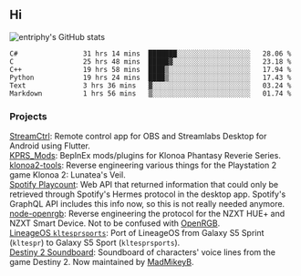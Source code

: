 ## Hi
![entriphy's GitHub stats](https://github-readme-stats.vercel.app/api?username=entriphy&show_icons=true&title_color=2196F3&bg_color=212121&text_color=FAFAFA&hide_border=true)
<!--START_SECTION:waka-->

```text
C#                31 hrs 14 mins  ███████░░░░░░░░░░░░░░░░░░   28.06 %
C                 25 hrs 48 mins  █████▓░░░░░░░░░░░░░░░░░░░   23.18 %
C++               19 hrs 58 mins  ████▒░░░░░░░░░░░░░░░░░░░░   17.94 %
Python            19 hrs 24 mins  ████▒░░░░░░░░░░░░░░░░░░░░   17.43 %
Text              3 hrs 36 mins   ▓░░░░░░░░░░░░░░░░░░░░░░░░   03.24 %
Markdown          1 hrs 56 mins   ▒░░░░░░░░░░░░░░░░░░░░░░░░   01.74 %
```

<!--END_SECTION:waka-->
### Projects
[StreamCtrl](https://play.google.com/store/apps/details?id=dev.t4ils.obs_remote): Remote control app for OBS and Streamlabs Desktop for Android using Flutter.<br>
[KPRS_Mods](https://github.com/entriphy/KPRS_Mods): BepInEx mods/plugins for Klonoa Phantasy Reverie Series.<br>
[klonoa2-tools](https://github.com/entriphy/klonoa2-tools): Reverse engineering various things for the Playstation 2 game Klonoa 2: Lunatea's Veil.<br>
[Spotify Playcount](https://github.com/entriphy/sp-playcount-librespot): Web API that returned information that could only be retrieved through Spotify's Hermes protocol in the desktop app. Spotify's GraphQL API includes this info now, so this is not really needed anymore.<br>
[node-openrgb](https://github.com/entriphy/node-openrgb): Reverse engineering the protocol for the NZXT HUE+ and NZXT Smart Device. Not to be confused with [OpenRGB](https://gitlab.com/CalcProgrammer1/OpenRGB).<br>
[LineageOS `kltesprsports`](https://github.com/entriphy/android_device_samsung_kltesprsports): Port of LineageOS from Galaxy S5 Sprint (`kltespr`) to Galaxy S5 Sport (`kltesprsports`).<br>
[Destiny 2 Soundboard](https://github.com/entriphy/Destiny2-Soundboard): Soundboard of characters' voice lines from the game Destiny 2. Now maintained by [MadMikeyB](https://github.com/MadMikeyB/Destiny2-Soundboard).

